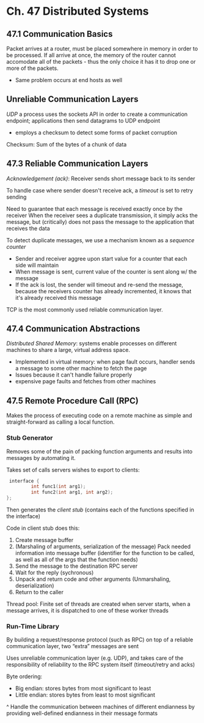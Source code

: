 # Ch. 47 Distributed Systems

## 47.1 Communication Basics

Packet arrives at a router, must be placed somewhere in memory in order to be processed. If all arrive at once, the memory of the router cannot accomodate all of the packets - thus the only choice it has it to drop one or more of the packets.
  - Same problem occurs at end hosts as well

## Unreliable Communication Layers

*UDP* a process uses the sockets API in order to create a communication endpoint; applications then send datagrams to UDP endpoint
  - employs a checksum to detect some forms of packet corruption

Checksum: Sum of the bytes of a chunk of data

## 47.3 Reliable Communication Layers

*Acknowledgement (ack)*: Receiver sends short message back to its sender

To handle case where sender doesn't receive ack, a _timeout_ is set to retry sending

Need to guarantee that each message is received exactly once by the receiver
When the receiver sees a duplicate transmission, it simply acks the message, but (critically) does not pass the message to the application that receives the data

To detect duplicate messages, we use a mechanism known as a *sequence counter*
  - Sender and receiver aggree upon start value for a counter that each side will maintain
  - When message is sent, current value of the counter is sent along w/ the message
  - If the ack is lost, the sender will timeout and re-send the message, because the receivers counter has already incremented, it knows that it's already received this message

TCP is the most commonly used reliable communication layer.

## 47.4 Communication Abstractions

*Distributed Shared Memory*: systems enable processes on different machines to share a large, virtual address space.
  - Implemented in virtual memory: when page fault occurs, handler sends a message to some other machine to fetch the page
  - Issues because it can't handle failure properly
  - expensive page faults and fetches from other machines

## 47.5 Remote Procedure Call (RPC)

Makes the process of executing code on a remote machine as simple and straight-forward as calling a local function.

### Stub Generator

Removes some of the pain of packing function arguments and results into messages by automating it.

Takes set of calls servers wishes to export to clients:
```c
 interface {
         int func1(int arg1);
         int func2(int arg1, int arg2);
};
```

Then generates the *client stub* (contains each of the functions specified in the interface)

Code in client stub does this:
  1. Create message buffer
  2. (Marshaling of arguments, serialization of the message) Pack needed information into message buffer (identifier for the function to be called, as well as all of the args that the function needs)
  3. Send the message to the destination RPC server
  4. Wait for the reply (sychronous)
  5. Unpack and return code and other arguments (Unmarshaling, deserialization)
  6. Return to the caller

Thread pool: Finite set of threads are created when server starts, when a message arrives, it is dispatched to one of these worker threads

### Run-Time Library

By building a request/response protocol (such as RPC) on top of a reliable communication layer, two “extra” messages are sent

Uses unreliable communication layer (e.g. UDP), and takes care of the responsibility of reliability to the RPC system itself (timeout/retry and acks)

Byte ordering:
  - Big endian: stores bytes from most significant to least
  - Little endian: stores bytes from least to most significant

^ Handle the communication between machines of different endianness by providing well-defined endianness in their message formats
